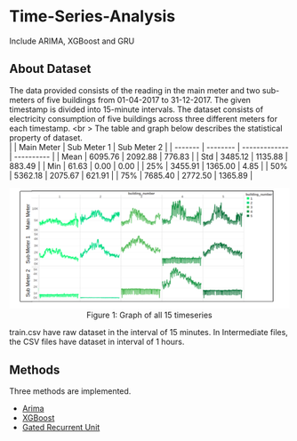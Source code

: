 # Time-Series-Analysis
Include ARIMA, XGBoost and GRU

## About Dataset
The data provided consists of the reading in the main meter and two sub-meters of five buildings from 01-04-2017 to 31-12-2017. The given timestamp is divided into 15-minute intervals. The dataset consists of electricity consumption of five buildings across three different meters for each timestamp. <br \>
The table and graph below describes the statistical property of dataset.  
|         | Main Meter | Sub Meter 1   | Sub Meter 2 |
| ------- | --------   | ------------- | ----------  |
| Mean    | 6095.76    | 2092.88       | 776.83      |
| Std     | 3485.12    | 1135.88       | 883.49      |
| Min     | 61.63      | 0.00          | 0.00        |
| 25%     | 3455.91    | 1365.00       | 4.85        |
| 50%     | 5362.18    | 2075.67       | 621.91      |
| 75%     | 7685.40    | 2772.50       | 1365.89     |

<div align=left>
<img src="https://github.com/harsh-99/Time-Series-Analysis/blob/master/images/graph.png" width="780">
</div>
 <div align=center>
Figure 1: Graph of all 15 timeseries
</div> 

train.csv have raw dataset in the interval of 15 minutes. In Intermediate files, the CSV files have dataset in interval of 1 hours. 

## Methods 

Three methods are implemented. 
* [Arima](https://en.wikipedia.org/wiki/Autoregressive_integrated_moving_average)
* [XGBoost](https://en.wikipedia.org/wiki/XGBoost)
* [Gated Recurrent Unit](https://en.wikipedia.org/wiki/Gated_recurrent_unit) 

